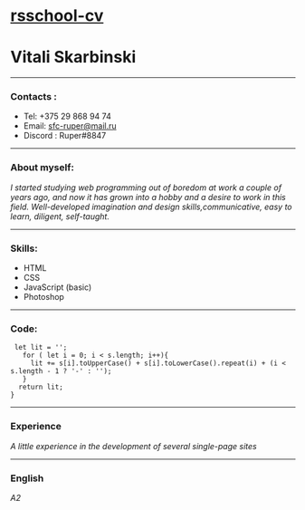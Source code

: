 # [rsschool-cv](https://ruper23.github.io/rsschool-cv/cv)


# Vitali Skarbinski


_______________________________________________________________________________
### Contacts : 
 * Tel: +375 29 868 94 74
 * Email: sfc-ruper@mail.ru
 * Discord : Ruper#8847

_______________________________________________________________________________

### About myself:
_I started studying web programming out of boredom at work a couple of years ago,
and now it has grown into a hobby and a desire to work in this field.
Well-developed imagination and design skills,communicative, easy to learn,
diligent, self-taught._

________________________________________________________________________________

### Skills:
* HTML
* CSS
* JavaScript (basic)
* Photoshop

________________________________________________________________________________

### Code:
```function accum(s) {
 let lit = '';
   for ( let i = 0; i < s.length; i++){
     lit += s[i].toUpperCase() + s[i].toLowerCase().repeat(i) + (i < s.length - 1 ? '-' : '');
   }
  return lit;
} 
```
________________________________________________________________________________
### Experience
_A little experience in the development of several single-page sites_


________________________________________________________________________________
### English 
_A2_

